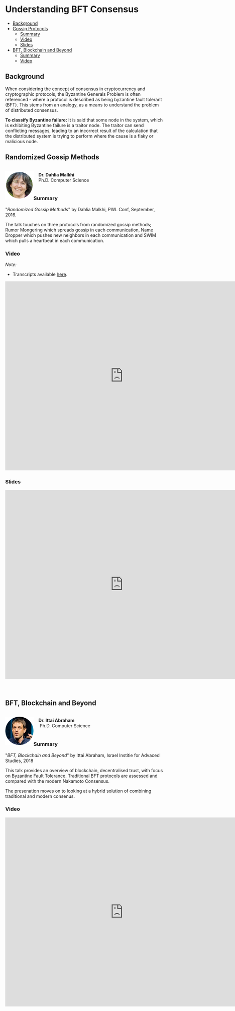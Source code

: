 # Understanding BFT Consensus

- [Background](#background)
- [Gossip Protocols](#gossip-protocols)
  - [Summary](#summary)
  - [Video](#video)
  - [Slides](#slides)
- [BFT, Blockchain and Beyond](#bft-blockchain-and-beyond)
  - [Summary](#summary-1)
  - [Video](#video-1)
  

## Background

When considering the concept of consensus in cryptocurrency and cryptographic protocols, the Byzantine Generals Problem is often referenced - where a protocol is described as being byzantine fault tolerant (BFT). This stems from an analogy, as a means to understand the problem of distributed consensus.

**To classify Byzantine failure:**
It is said that some node in the system, which is exhibiting Byzantine failure is a traitor node. The traitor can send conflicting messages, leading to an incorrect result of the calculation that the distributed system is trying to perform where the cause is a flaky or malicious node.

## Randomized Gossip Methods 

<div>
  <p style="float: left;">
    <img src="sources/dahlia_malkhi.png" width="90" />
  </p>
  <p>
    <br>
    &nbsp;&nbsp;&nbsp;&nbsp;<strong>Dr. Dahlia Malkhi</strong><br>
    &nbsp;&nbsp;&nbsp;&nbsp;Ph.D. Computer Science
    <br>
    <br>
  </p>
</div>


### Summary

"*Randomized Gossip Methods*" by Dahlia Malkhi, PWL Conf, September, 2016.

The talk touches on three protocols from randomized gossip methods; Rumor Mongering which spreads gossip in each communication, Name Dropper which pushes new neighbors in each communication and SWIM which pulls a heartbeat in each communication.   

### Video

_Note:_
- Transcripts available [here](https://github.com/papers-we-love/pwlconf-info/blob/master/2016/dahlia-malkhi/dahlia_pwlconf_captions.srt).

<iframe width="750" height="600" src="https://www.youtube.com/watch?v=Gxf5glthqrk" frameborder="0" 
allow="accelerometer; autoplay; encrypted-media; gyroscope; picture-in-picture" allowfullscreen></iframe>


### Slides

<embed src="https://speakerd.s3.amazonaws.com/presentations/c1c33de400a44e90911569ce999bde95/PWL-Sep-2016hotel.pdf" 
type="application/pdf" width="750" height="600" />

<br>


## BFT, Blockchain and Beyond

<div>
  <p style="float: left;">
    <img src="sources/ittai_abraham.png" width="90" />
  </p>
  <p>
    <br>
    &nbsp;&nbsp;&nbsp;&nbsp;<strong>Dr. Ittai Abraham</strong><br>
    &nbsp;&nbsp;&nbsp;&nbsp; Ph.D. Computer Science
    <br>
    <br>
  </p>
</div>


### Summary

"*BFT, Blockchain and Beyond*" by Ittai Abraham, Israel Institie for Advaced Studies, 2018 

This talk provides an overview of blockchain, decentralised trust, with focus on Byzantine Fault Tolerance. Traditional BFT protocols are assessed and compared with the modern Nakamoto Consensus. 

The presenation moves on to looking at a hybrid solution of combining traditional and modern consenus. 

### Video

<iframe width="750" height="600" src="https://www.youtube.com/watch?v=N_3r-NkBUTk" frameborder="0" allow="accelerometer; 
autoplay; encrypted-media; gyroscope; picture-in-picture" allowfullscreen></iframe>



